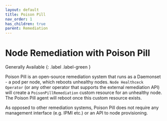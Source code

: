 ```yaml
---
layout: default
title: Poison Pill
nav_order: 1
has_children: true
parent: Remediation
---
```


# Node Remediation with Poison Pill
Generally Available
{: .label .label-green }

Poison Pill is an open-source remediation system that runs as a Daemonset - a pod per node, which reboots unhealthy nodes.
`Node Healthceck Operator` (or any other operator that supports the external remediation API) will create 
a `PoisonPillRemediation` custom resource for an unhealthy node. The Poison Pill agent will reboot once this custom resource exists.

As opposed to other remediation systems, Poison Pill does not require any management interface (e.g. IPMI etc.) or an API to node provisioning.
